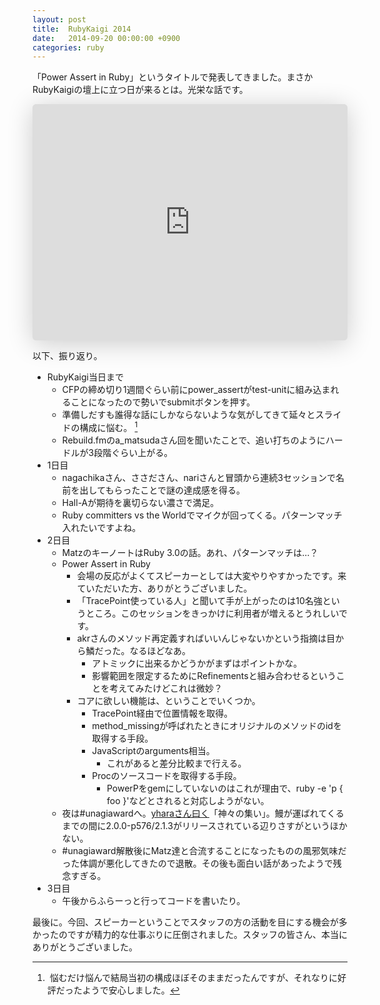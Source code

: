```yaml
---
layout: post
title:  RubyKaigi 2014
date:   2014-09-20 00:00:00 +0900
categories: ruby
---
```


「Power Assert in Ruby」というタイトルで発表してきました。まさかRubyKaigiの壇上に立つ日が来るとは。光栄な話です。

<iframe class="speakerdeck-iframe" style="border: 0px; background: rgba(0, 0, 0, 0.1) padding-box; margin: 0px; padding: 0px; border-radius: 6px; box-shadow: rgba(0, 0, 0, 0.2) 0px 5px 40px; width: 100%; height: auto; aspect-ratio: 560 / 420;" frameborder="0" src="https://speakerdeck.com/player/69a52ae0228e013253c562b11b8dfdf5" title="Power Assert in Ruby" allowfullscreen="true" data-ratio="1.3333333333333333"></iframe>

以下、振り返り。

- RubyKaigi当日まで
    - CFPの締め切り1週間ぐらい前にpower\_assertがtest-unitに組み込まれることになったので勢いでsubmitボタンを押す。
    - 準備しだすも誰得な話にしかならないような気がしてきて延々とスライドの構成に悩む。 [^1]
    - Rebuild.fmのa\_matsudaさん回を聞いたことで、追い打ちのようにハードルが3段階ぐらい上がる。
- 1日目
    - nagachikaさん、ささださん、nariさんと冒頭から連続3セッションで名前を出してもらったことで謎の達成感を得る。
    - Hall-Aが期待を裏切らない濃さで満足。
    - Ruby committers vs the Worldでマイクが回ってくる。パターンマッチ入れたいですよね。
- 2日目
    - MatzのキーノートはRuby 3.0の話。あれ、パターンマッチは…？
    - Power Assert in Ruby
        - 会場の反応がよくてスピーカーとしては大変やりやすかったです。来ていただいた方、ありがとうございました。
        - 「TracePoint使っている人」と聞いて手が上がったのは10名強というところ。このセッションをきっかけに利用者が増えるとうれしいです。
        - akrさんのメソッド再定義すればいいんじゃないかという指摘は目から鱗だった。なるほどなあ。
            - アトミックに出来るかどうかがまずはポイントかな。
            - 影響範囲を限定するためにRefinementsと組み合わせるということを考えてみたけどこれは微妙？
        - コアに欲しい機能は、ということでいくつか。
            - TracePoint経由で位置情報を取得。
            - method\_missingが呼ばれたときにオリジナルのメソッドのidを取得する手段。
            - JavaScriptのarguments相当。
                - これがあると差分比較まで行える。
            - Procのソースコードを取得する手段。
                - PowerPをgemにしていないのはこれが理由で、ruby -e 'p { foo }'などとされると対応しようがない。
    - 夜は#unagiawardへ。[yharaさん曰く](https://twitter.com/yhara/status/512916761067270145)「神々の集い」。鰻が運ばれてくるまでの間に2.0.0-p576/2.1.3がリリースされている辺りさすがというほかない。
    - #unagiaward解散後にMatz達と合流することになったものの風邪気味だった体調が悪化してきたので退散。その後も面白い話があったようで残念すぎる。
- 3日目
    - 午後からふらーっと行ってコードを書いたり。

最後に。今回、スピーカーということでスタッフの方の活動を目にする機会が多かったのですが精力的な仕事ぶりに圧倒されました。スタッフの皆さん、本当にありがとうございました。

[^1]: 悩むだけ悩んで結局当初の構成ほぼそのままだったんですが、それなりに好評だったようで安心しました。

